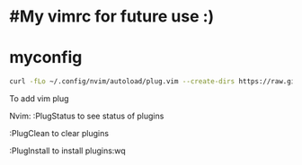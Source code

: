 #My vimrc for future use :)
=======
# myconfig

```bash
curl -fLo ~/.config/nvim/autoload/plug.vim --create-dirs https://raw.githubusercontent.com/junegunn/vim-plug/master/plug.vim
```
To add vim plug

Nvim:
:PlugStatus to see status of plugins

:PlugClean to clear plugins

:PlugInstall to install plugins:wq

